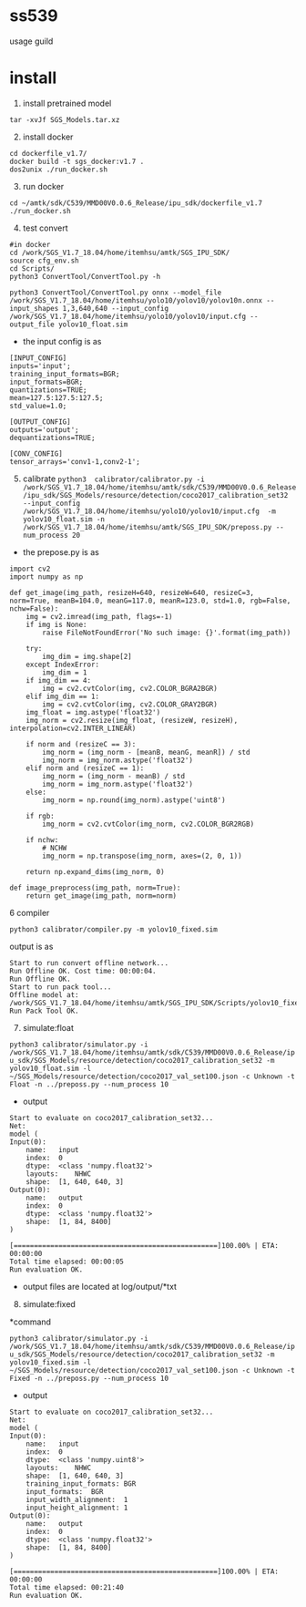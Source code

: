 # ss539
usage guild

# install
1. install pretrained model 
```
tar -xvJf SGS_Models.tar.xz
```
2. install docker
``` 
cd dockerfile_v1.7/
docker build -t sgs_docker:v1.7 .
dos2unix ./run_docker.sh 
```
3. run docker
```
cd ~/amtk/sdk/C539/MMD00V0.0.6_Release/ipu_sdk/dockerfile_v1.7
./run_docker.sh 
```

4. test convert
```
#in docker
cd /work/SGS_V1.7_18.04/home/itemhsu/amtk/SGS_IPU_SDK/
source cfg_env.sh
cd Scripts/
python3 ConvertTool/ConvertTool.py -h
```
```python3 ConvertTool/ConvertTool.py onnx --model_file /work/SGS_V1.7_18.04/home/itemhsu/yolo10/yolov10/yolov10n.onnx --input_shapes 1,3,640,640 --input_config /work/SGS_V1.7_18.04/home/itemhsu/yolo10/yolov10/input.cfg --output_file yolov10_float.sim```
* the input config is as
```
[INPUT_CONFIG]
inputs='input';
training_input_formats=BGR;
input_formats=BGR;
quantizations=TRUE;
mean=127.5:127.5:127.5;
std_value=1.0;

[OUTPUT_CONFIG]
outputs='output';
dequantizations=TRUE;

[CONV_CONFIG]
tensor_arrays='conv1-1,conv2-1';
```

5. calibrate
```python3  calibrator/calibrator.py -i /work/SGS_V1.7_18.04/home/itemhsu/amtk/sdk/C539/MMD00V0.0.6_Release/ipu_sdk/SGS_Models/resource/detection/coco2017_calibration_set32  --input_config /work/SGS_V1.7_18.04/home/itemhsu/yolo10/yolov10/input.cfg  -m yolov10_float.sim -n /work/SGS_V1.7_18.04/home/itemhsu/amtk/SGS_IPU_SDK/preposs.py --num_process 20```
* the prepose.py is as
```
import cv2
import numpy as np

def get_image(img_path, resizeH=640, resizeW=640, resizeC=3, norm=True, meanB=104.0, meanG=117.0, meanR=123.0, std=1.0, rgb=False, nchw=False):
    img = cv2.imread(img_path, flags=-1)
    if img is None:
        raise FileNotFoundError('No such image: {}'.format(img_path))

    try:
        img_dim = img.shape[2]
    except IndexError:
        img_dim = 1
    if img_dim == 4:
        img = cv2.cvtColor(img, cv2.COLOR_BGRA2BGR)
    elif img_dim == 1:
        img = cv2.cvtColor(img, cv2.COLOR_GRAY2BGR)
    img_float = img.astype('float32')
    img_norm = cv2.resize(img_float, (resizeW, resizeH), interpolation=cv2.INTER_LINEAR)

    if norm and (resizeC == 3):
        img_norm = (img_norm - [meanB, meanG, meanR]) / std
        img_norm = img_norm.astype('float32')
    elif norm and (resizeC == 1):
        img_norm = (img_norm - meanB) / std
        img_norm = img_norm.astype('float32')
    else:
        img_norm = np.round(img_norm).astype('uint8')

    if rgb:
        img_norm = cv2.cvtColor(img_norm, cv2.COLOR_BGR2RGB)

    if nchw:
        # NCHW
        img_norm = np.transpose(img_norm, axes=(2, 0, 1))

    return np.expand_dims(img_norm, 0)

def image_preprocess(img_path, norm=True):
    return get_image(img_path, norm=norm)
```
6 compiler
```
python3 calibrator/compiler.py -m yolov10_fixed.sim
```
output is as 
```
Start to run convert offline network...
Run Offline OK. Cost time: 00:00:04.
Run Offline OK.
Start to run pack tool...
Offline model at: /work/SGS_V1.7_18.04/home/itemhsu/amtk/SGS_IPU_SDK/Scripts/yolov10_fixed.sim_sgsimg.img
Run Pack Tool OK.
```
7. simulate:float
   
```python3 calibrator/simulator.py -i /work/SGS_V1.7_18.04/home/itemhsu/amtk/sdk/C539/MMD00V0.0.6_Release/ipu_sdk/SGS_Models/resource/detection/coco2017_calibration_set32 -m yolov10_float.sim -l ~/SGS_Models/resource/detection/coco2017_val_set100.json -c Unknown -t Float -n ../preposs.py --num_process 10```
* output
```
Start to evaluate on coco2017_calibration_set32...
Net:
model (
Input(0):
    name:	input
    index:	0
    dtype:	<class 'numpy.float32'>
    layouts:	NHWC
    shape:	[1, 640, 640, 3]
Output(0):
    name:	output
    index:	0
    dtype:	<class 'numpy.float32'>
    shape:	[1, 84, 8400]
)

[==================================================]100.00% | ETA: 00:00:00
Total time elapsed: 00:00:05
Run evaluation OK.
```
* output files are located at log/output/*txt

8. simulate:fixed
   
*command

```python3 calibrator/simulator.py -i /work/SGS_V1.7_18.04/home/itemhsu/amtk/sdk/C539/MMD00V0.0.6_Release/ipu_sdk/SGS_Models/resource/detection/coco2017_calibration_set32 -m yolov10_fixed.sim -l ~/SGS_Models/resource/detection/coco2017_val_set100.json -c Unknown -t Fixed -n ../preposs.py --num_process 10```

* output
```
Start to evaluate on coco2017_calibration_set32...
Net:
model (
Input(0):
    name:	input
    index:	0
    dtype:	<class 'numpy.uint8'>
    layouts:	NHWC
    shape:	[1, 640, 640, 3]
    training_input_formats:	BGR
    input_formats:	BGR
    input_width_alignment:	1
    input_height_alignment:	1
Output(0):
    name:	output
    index:	0
    dtype:	<class 'numpy.float32'>
    shape:	[1, 84, 8400]
)

[==================================================]100.00% | ETA: 00:00:00
Total time elapsed: 00:21:40
Run evaluation OK.
```
